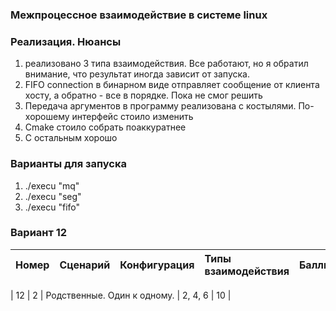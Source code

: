 ### Межпроцессное взаимодействие в системе linux

### Реализация. Нюансы  

1) реализовано 3 типа взаимодействия. Все работают, но я обратил внимание, что результат иногда зависит от запуска.
2) FIFO connection в бинарном виде отправляет сообщение от клиента хосту, а обратно - все в порядке. Пока не смог решить
3) Передача аргументов в программу реализована с костылями. По-хорошему интерфейс стоило изменить
4) Cmake стоило собрать поаккуратнее
5) С остальным хорошо  

### Варианты для запуска
    
1) ./execu "mq"  
2) ./execu "seg"  
3) ./execu "fifo"


### Вариант 12
  Номер | Сценарий | Конфигурация                 | Типы взаимодействия | Баллы |
|:------|:---------|:-----------------------------|:--------------------|:------|

| 12    | 2        | Родственные. Один к одному.  | 2, 4, 6             | 10    |


